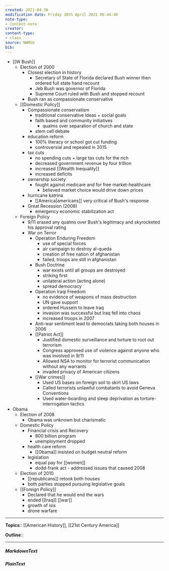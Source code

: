 ```yaml
---
created: 2021-04-30
modification date: Friday 30th April 2021 00:44:40
note-type: 
- content-note
creator:
content-type:
- class
source: NWMSU
bib:
---
```


- [[W Bush]]
    - Election of 2000
        - Closest election in history
            - Secretary of State of Florida declared Bush winner then ordered full state hand recount
            - Jeb Bush was governor of Florida
            - Supreme Court ruled with Bush and stopped recount
        - Bush ran as compassionate conservative
    - [[Domestic Policy]]
        - Compassionate conservatism
            - traditional conservative ideas + social goals
            - faith based and community initiatives
                - qualms over separation of church and state
            - stem cell debate
        - education reform
            - 100% literacy or school got cut funding
            - controversial and repealed in 2015
        - tax cuts
            - no spending cuts + large tax cuts for the rich
            - decreased government revenue by four trillion
            - increased [[Wealth Inequality]]
            - increased deficits 
        - ownership society
            - fought against medicare and for free market-healthcare
                - believed market choice would drive down prices
        - hurricane katrina
            - [[America|americans]] very critical of Bush's response
        - Great Recession (2008)
            - emergency economic stabilization act
    - Foreign Policy
        - 9/11 erased any qualms over Bush's legitimacy and skyrocketed his approval rating
        - War on Terror
            - Operation Enduring Freedom
                - use of special forces
                - air campaign to destroy al-queda
                - creation of free nation of afghanistan
                - failed, troops are still in afghanistan
            - Bush Doctrine
                - war exists until all groups are destroyed
                - striking first
                - unilateral action (acting alone)
                - spread democracy
            - Operation Iraqi Freedom
                - no evidence of weapons of mass destruction
                - UN gave support
                - ordered Hussein to leave Iraq
                - invasion was successful but Iraq fell into chaos
                - increased troops in 2007
            - Anti-war sentiment lead to democrats taking both houses in 2006
            - [[Patriot Act]]
                - Justified domestic surveillance and torture to root out terrorism 
                - Congress approved use of violence against anyone who was involved in 9/11
                - Allowed NSA to monitor for terrorist communication without any warrants 
                - invaded privacy of American citizens
            - [[War crimes]]
                - Used US bases on foreign soil to skirt US laws
                - Called terrorists unlawful combatants to avoid Geneva Conventions
                - Used water-boarding and sleep deprivation as torture-interrogation tactics
- Obama
    - Election of 2008
        - Obama was unknown but charismatic
    - Domestic Policy
        - Financial crisis and Recovery
            - 800 billion program
            - unemployment dropped
        - health care reform
            - [[Obama]] insisted on budget neutral reform
        - legislation
            - equal pay for [[women]]
            - dodd-frank act - addressed issues that caused 2008
    - Election of 2010
        - [[republicans]] retook both houses
        - both parties stopped pursuing legislative goals
    - [[Foreign Policy]]
        - Declared that he would end the wars
        - ended [[Iraq]] [[war]]
        - growth of isis 
        - drone warfare


---

**Topics**::  [[American History]], [[21st Century America]] 
	
**Outline**::

--- 
##### MarkdownText

##### PlainText


